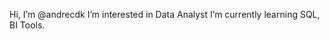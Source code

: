 Hi, I’m @andrecdk
I’m interested in Data Analyst
I’m currently learning SQL, BI Tools.

<!---
andrecdk/andrecdk is a ✨ special ✨ repository because its `README.md` (this file) appears on your GitHub profile.
You can click the Preview link to take a look at your changes.
--->
